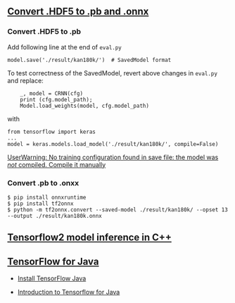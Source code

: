 
## [Convert .HDF5 to .pb and .onnx](https://stackoverflow.com/a/53386325/2969390)

### Convert .HDF5 to .pb
Add following line at the end of `eval.py`

```
model.save('./result/kan180k/')  # SavedModel format
```

To test correctness of the SavedModel, revert above changes in `eval.py` and replace:

```
    _, model = CRNN(cfg)
    print (cfg.model_path);
    Model.load_weights(model, cfg.model_path)
```

with

```
from tensorflow import keras
...
model = keras.models.load_model('./result/kan180k/', compile=False)
```

[UserWarning: No training configuration found in save file: the model was *not* compiled. Compile it manually](https://stackoverflow.com/questions/53295570/userwarning-no-training-configuration-found-in-save-file-the-model-was-not-c)

### Convert .pb to .onxx

```
$ pip install onnxruntime
$ pip install tf2onnx
$ python -m tf2onnx.convert --saved-model ./result/kan180k/ --opset 13 --output ./result/kan180k.onnx
```

## [Tensorflow2 model inference in C++](https://medium.com/analytics-vidhya/inference-tensorflow2-model-in-c-aa73a6af41cf)

## [TensorFlow for Java](https://github.com/tensorflow/java)

* [Install TensorFlow Java](https://www.tensorflow.org/jvm/install)

* [Introduction to Tensorflow for Java](https://www.baeldung.com/tensorflow-java)
